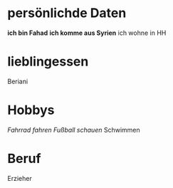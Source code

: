 # persönlichde Daten

**ich bin Fahad**
**ich komme aus Syrien**
ich wohne in HH



# lieblingessen
 Beriani

# Hobbys
_Fahrrad fahren_
_Fußball schauen_
Schwimmen


# Beruf 
Erzieher



